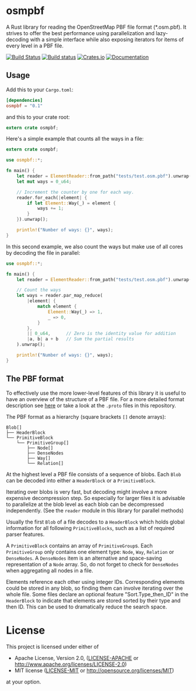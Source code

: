 osmpbf
======
A Rust library for reading the OpenStreetMap PBF file format (\*.osm.pbf). It
strives to offer the best performance using parallelization and lazy-decoding
with a simple interface while also exposing iterators for items of every level
in a PBF file.

[![Build Status](https://travis-ci.org/b-r-u/osmpbf.svg?branch=master)](https://travis-ci.org/b-r-u/osmpbf)
[![Build status](https://ci.appveyor.com/api/projects/status/1ct6i2gjsak8tgyy?svg=true)](https://ci.appveyor.com/project/b-r-u/osmpbf)
[![Crates.io](https://img.shields.io/crates/v/osmpbf.svg)](https://crates.io/crates/osmpbf)
[![Documentation](https://docs.rs/osmpbf/badge.svg)](https://docs.rs/osmpbf)

## Usage

Add this to your `Cargo.toml`:

```toml
[dependencies]
osmpbf = "0.1"
```

and this to your crate root:

```rust
extern crate osmpbf;
```

Here's a simple example that counts all the ways in a file:

```rust
extern crate osmpbf;

use osmpbf::*;

fn main() {
    let reader = ElementReader::from_path("tests/test.osm.pbf").unwrap();
    let mut ways = 0_u64;

    // Increment the counter by one for each way.
    reader.for_each(|element| {
        if let Element::Way(_) = element {
            ways += 1;
        }
    }).unwrap();

    println!("Number of ways: {}", ways);
}
```

In this second example, we also count the ways but make use of all cores by
decoding the file in parallel:

```rust
use osmpbf::*;

fn main() {
    let reader = ElementReader::from_path("tests/test.osm.pbf").unwrap();

    // Count the ways
    let ways = reader.par_map_reduce(
        |element| {
            match element {
                Element::Way(_) => 1,
                _ => 0,
            }
        },
        || 0_u64,      // Zero is the identity value for addition
        |a, b| a + b   // Sum the partial results
    ).unwrap();

    println!("Number of ways: {}", ways);
}
```

## The PBF format

To effectively use the more lower-level features of this library it is useful to
have an overview of the structure of a PBF file. For a more detailed format
description see [here](http://wiki.openstreetmap.org/wiki/PBF_Format) or take a
look at the `.proto` files in this repository.

The PBF format as a hierarchy (square brackets `[]` denote arrays):
```
Blob[]
├── HeaderBlock
└── PrimitiveBlock
    └── PrimitiveGroup[]
    	├── Node[]
    	├── DenseNodes
    	├── Way[]
        └── Relation[]
```

At the highest level a PBF file consists of a sequence of blobs. Each `Blob` can
be decoded into either a `HeaderBlock` or a `PrimitiveBlock`.

Iterating over blobs is very fast, but decoding might involve a more expensive
decompression step. So especially for larger files it is advisable to
parallelize at the blob level as each blob can be decompressed independently.
(See the `reader` module in this library for parallel methods)

Usually the first `Blob` of a file decodes to a `HeaderBlock` which holds global
information for all following `PrimitiveBlocks`, such as a list of required
parser features.

A `PrimitiveBlock` contains an array of `PrimitiveGroup`s. Each `PrimitiveGroup`
only contains one element type: `Node`, `Way`, `Relation` or `DenseNodes`. A
`DenseNodes` item is an alternative and space-saving representation of a `Node`
array. So, do not forget to check for `DenseNodes` when aggregating all nodes in
a file.

Elements reference each other using integer IDs. Corresponding elements could be
stored in any blob, so finding them can involve iterating over the whole file.
Some files declare an optional feature "Sort.Type\_then\_ID" in the
`HeaderBlock` to indicate that elements are stored sorted by their type and then
ID. This can be used to dramatically reduce the search space.

# License

This project is licensed under either of

 * Apache License, Version 2.0, ([LICENSE-APACHE](LICENSE-APACHE) or
   http://www.apache.org/licenses/LICENSE-2.0)
 * MIT license ([LICENSE-MIT](LICENSE-MIT) or
   http://opensource.org/licenses/MIT)

at your option.
